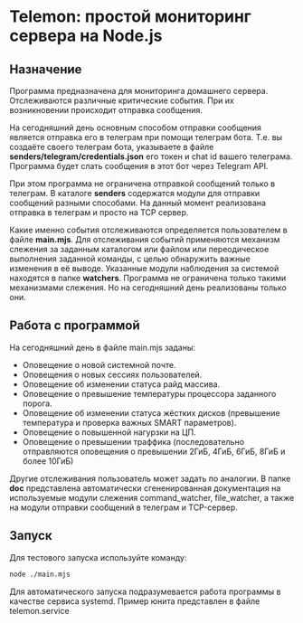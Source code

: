 # Telemon: простой мониторинг сервера на Node.js

## Назначение
Программа предназначена для мониторинга домашнего сервера.  
Отслеживаются различные критические события. При их возникновении происходит отправка сообщения.

На сегодняшний день основным способом отправки сообщения является отправка его в телеграм при помощи телеграм бота. Т.е. вы создаёте своего телеграм бота, указываете в файле **senders/telegram/credentials.json** его токен и chat id вашего телеграма. Программа будет слать сообщения в этот бот через Telegram API.

При этом программа не ограничена отправкой сообщений только в телеграм. В каталоге **senders** содержатся модули для отправки сообщений разными способами. На данный момент реализована отправка в телеграм и просто на TCP сервер.

Какие именно события отслеживаются определяется пользователем в файле **main.mjs**.
Для отслеживания событий применяются механизм слежения за заданным каталогом или файлом или переодическое выполнения заданной команды, с целью обнаружить важные изменения в её выводе. Указанные модули наблюдения за системой находятся в папке **watchers**. Программа не ограничена только такими механизмами слежения. Но на сегодняшний день реализованы только они.

## Работа с программой
На сегодняшний день в файле main.mjs заданы:
* Оповещение о новой системной почте.
* Оповещения о новых сессиях пользователей.
* Оповещение об изменении статуса райд массива.
* Оповещение о превышение температуры процессора заданного порога.
* Оповещение об изменении статуса жёстких дисков (превышение температура и проверка важных SMART параметров).
* Оповещение о повышенной нагурзки на ЦП.
* Оповещение о превышении траффика (последовательно отправляются оповещения о превышении 2ГиБ, 4ГиБ, 6ГиБ, 8ГиБ и более 10ГиБ)

Другие отслеживания пользователь может задать по аналогии.
В папке **doc** представлена автоматически сгененированная документация на используемые модули слежения command_watcher, file_watcher, а также на модули отправки сообщений в телеграм и TCP-сервер.


## Запуск
Для тестового запуска используйте команду:
```bash
node ./main.mjs
```

Для автоматического запуска подразумевается работа программы в качестве сервиса systemd. Пример юнита представлен в файле telemon.service
